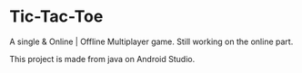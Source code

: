 # Tic-Tac-Toe
A single &amp; Online | Offline Multiplayer game. Still working on the online part.

This project is made from java on Android Studio.
